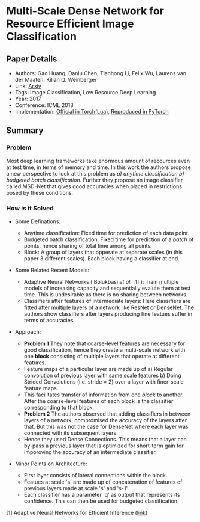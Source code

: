 # Multi-Scale Dense Network for Resource Efficient Image Classification
## Paper Details
* Authors: Gao Huang, Danlu Chen, Tianhong Li, Felix Wu, Laurens van der Maaten, Kilian Q. Weinberger
* Link: [Arxiv](https://arxiv.org/pdf/1703.09844.pdf)
* Tags: Image Classification, Low Resource Deep Learning
* Year: 2017
* Conference: ICML 2018
* Implementation: [Official in Torch(Lua)](https://github.com/gaohuang/MSDNet), [Reproduced in PyTorch](https://github.com/avirambh/MSDNet-GCN)

## Summary

### Problem

Most deep learning frameworks take enormous amount of recources even at test time, in terms of memory and time. In this work the authors 
propose a new perspective to look at this problem as *a) anytime classification* *b) budgeted batch classification*. Further 
they propose an image classifier called MSD-Net that gives good accuracies when placed in restrictions posed by these conditions.

### How is it Solved

* Some Definations:
  * Anytime classification: Fixed time for prediction of each data point.
  * Budgeted batch classification: Fixed time for prediction of a *batch* of points, hence sharing of total time among all points. 
  * Block: A group of layers that opperate at separate scales (in this paper 3 different scales). Each block having a classifier at end.
* Some Related Recent Models:
  * Adaptive Neural Networks ( Bolukbasi *et al.* [1] ): Train multiple models of increasing capacity and sequentially evalute them at 
    test time. This is undesirable as there is no sharing between networks.
  * Classifiers after features of intermediate layers: Here classifiers are fitted after multiple layers of a network like ResNet or           DenseNet. The authors show classifiers after layers producing fine featues suffer in terms of accuracies.
* Approach: 
  * **Problem 1** They note that coarse-level features are necessary for good classification, hence they create a multi-scale network with one **block** consisting of multiple layers that operate at different features.
  * Feature maps of a particular layer are made up of a) Regular convolution of previous layer with same scale features b) Doing Strided Convolutions (i.e. stride = 2) over a layer with finer-scale feature maps. 
  * This facilitates transfer of information from one *block* to another. After the coarse-level features of each block is the classifier corresponding to that block.
  * **Problem 2** The authors observed that adding classifiers in between layers of a network, compromised the accuracy of the layers after that. But this was not the case for DenseNet where each layer was connected with its subsequent layers. 
  * Hence they used Dense Connections. This means that a layer can by-pass a previous layer that is optimized for short-term gain for imporoving the accuracy of an intermediate classifier.

* Minor Points on Architecture:
  * First layer consists of lateral connections within the block.
  * Featues at scale 's' are made up of concatenation of features of previous layers made at scale 's' and 's-1'
  * Each classifier has a parameter 'q' as output that represents its confidence. This can then be used for budgeted classification.


[1] Adaptive Neural Networks for Efficient Inference ([link](https://arxiv.org/pdf/1702.07811.pdf))
  
